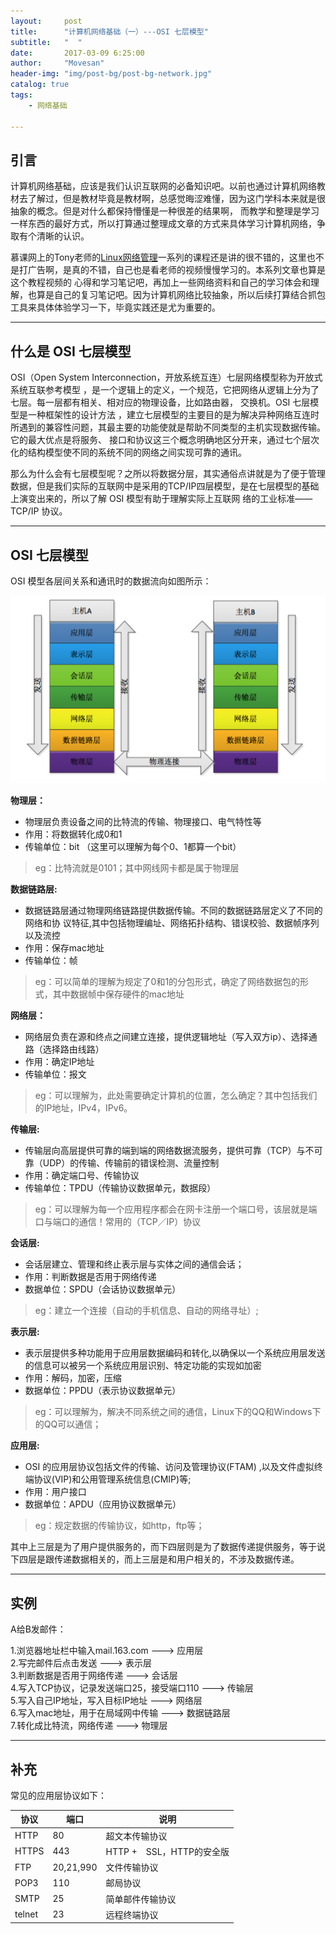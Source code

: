 ```yaml
---
layout:     post
title:      "计算机网络基础（一）---OSI 七层模型"
subtitle:   "  "
date:       2017-03-09 6:25:00
author:     "Movesan"
header-img: "img/post-bg/post-bg-network.jpg"
catalog: true
tags:
    - 网络基础

---
```


## 引言

计算机网络基础，应该是我们认识互联网的必备知识吧。以前也通过计算机网络教材去了解过，但是教材毕竟是教材啊，总感觉晦涩难懂，因为这门学科本来就是很抽象的概念。但是对什么都保持懵懂是一种很差的结果啊，
而教学和整理是学习一样东西的最好方式，所以打算通过整理成文章的方式来具体学习计算机网络，争取有个清晰的认识。

慕课网上的Tony老师的[Linux网络管理](http://www.imooc.com/learn/258)一系列的课程还是讲的很不错的，这里也不是打广告啊，是真的不错，自己也是看老师的视频慢慢学习的。本系列文章也算是这个教程视频的
心得和学习笔记吧，再加上一些网络资料和自己的学习体会和理解，也算是自己的复习笔记吧。因为计算机网络比较抽象，所以后续打算结合抓包工具来具体体验学习一下，毕竟实践还是尤为重要的。

---

## 什么是 OSI 七层模型

OSI（Open System Interconnection，开放系统互连）七层网络模型称为开放式系统互联参考模型 ，是一个逻辑上的定义，一个规范，它把网络从逻辑上分为了七层。每一层都有相关、相对应的物理设备，比如路由器，
交换机。OSI 七层模型是一种框架性的设计方法 ，建立七层模型的主要目的是为解决异种网络互连时所遇到的兼容性问题，其最主要的功能使就是帮助不同类型的主机实现数据传输。它的最大优点是将服务、
接口和协议这三个概念明确地区分开来，通过七个层次化的结构模型使不同的系统不同的网络之间实现可靠的通讯。

那么为什么会有七层模型呢？之所以将数据分层，其实通俗点讲就是为了便于管理数据，但是我们实际的互联网中是采用的TCP/IP四层模型，是在七层模型的基础上演变出来的，所以了解 OSI 模型有助于理解实际上互联网
络的工业标准——TCP/IP 协议。

---

## OSI 七层模型

OSI 模型各层间关系和通讯时的数据流向如图所示：

![img](/img/post-in/network-a.png)

**物理层：**

* 物理层负责设备之间的比特流的传输、物理接口、电气特性等
* 作用：将数据转化成0和1
* 传输单位：bit （这里可以理解为每个0、1都算一个bit）
>eg：比特流就是0101；其中网线网卡都是属于物理层

**数据链路层:**

* 数据链路层通过物理网络链路提供数据传输。不同的数据链路层定义了不同的网络和协 议特征,其中包括物理编址、网络拓扑结构、错误校验、数据帧序列以及流控
* 作用：保存mac地址
* 传输单位：帧
>eg：可以简单的理解为规定了0和1的分包形式，确定了网络数据包的形式，其中数据帧中保存硬件的mac地址

**网络层：**

* 网络层负责在源和终点之间建立连接，提供逻辑地址（写入双方ip）、选择通路（选择路由线路）
* 作用：确定IP地址
* 传输单位：报文
>eg：可以理解为，此处需要确定计算机的位置，怎么确定？其中包括我们的IP地址，IPv4，IPv6。

**传输层:**

* 传输层向高层提供可靠的端到端的网络数据流服务，提供可靠（TCP）与不可靠（UDP）的传输、传输前的错误检测、流量控制
* 作用：确定端口号、传输协议
* 传输单位：TPDU（传输协议数据单元，数据段）
>eg：可以理解为每一个应用程序都会在网卡注册一个端口号，该层就是端口与端口的通信！常用的（TCP／IP）协议

**会话层:**

* 会话层建立、管理和终止表示层与实体之间的通信会话；
* 作用：判断数据是否用于网络传递
* 数据单位：SPDU（会话协议数据单元）
>eg：建立一个连接（自动的手机信息、自动的网络寻址）;

**表示层:**

* 表示层提供多种功能用于应用层数据编码和转化,以确保以一个系统应用层发送的信息可以被另一个系统应用层识别、特定功能的实现如加密
* 作用：解码，加密，压缩
* 数据单位：PPDU（表示协议数据单元）
>eg：可以理解为，解决不同系统之间的通信，Linux下的QQ和Windows下的QQ可以通信；

**应用层:**

* OSI 的应用层协议包括文件的传输、访问及管理协议(FTAM) ,以及文件虚拟终端协议(VIP)和公用管理系统信息(CMIP)等;
* 作用：用户接口
* 数据单位：APDU（应用协议数据单元）
>eg：规定数据的传输协议，如http，ftp等；

其中上三层是为了用户提供服务的，而下四层则是为了数据传递提供服务，等于说下四层是跟传递数据相关的，而上三层是和用户相关的，不涉及数据传递。

---

## 实例

A给B发邮件：

1.浏览器地址栏中输入mail.163.com ---> 应用层 <br>
2.写完邮件后点击发送 ---> 表示层 <br>
3.判断数据是否用于网络传递 ---> 会话层 <br>
4.写入TCP协议，记录发送端口25，接受端口110 ---> 传输层 <br>
5.写入自己IP地址，写入目标IP地址 ---> 网络层 <br>
6.写入mac地址，用于在局域网中传输 ---> 数据链路层 <br>
7.转化成比特流，网络传递 ---> 物理层 <br>

---

## 补充

常见的应用层协议如下：

协议     |端口        | 说明
--------|-----------|----------------
 HTTP   |80	        |超文本传输协议
 HTTPS  |443	      |HTTP +　SSL，HTTP的安全版
 FTP    |20,21,990	|文件传输协议
 POP3   |110        |邮局协议
 SMTP   |25         |简单邮件传输协议
 telnet |23         |远程终端协议
